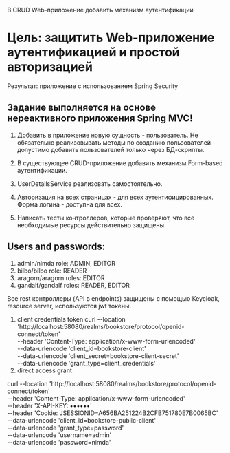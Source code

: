 В CRUD Web-приложение добавить механизм аутентификации

# Цель: защитить Web-приложение аутентификацией и простой авторизацией
Результат: приложение с использованием Spring Security


## Задание выполняется на основе нереактивного приложения Spring MVC!


1. Добавить в приложение новую сущность - пользователь. Не обязательно реализовывать методы по созданию пользователей - допустимо добавить пользователей только через БД-скрипты.

2. В существующее CRUD-приложение добавить механизм Form-based аутентификации.

3. UserDetailsService реализовать самостоятельно.

4. Авторизация на всех страницах - для всех аутентифицированных. Форма логина - доступна для всех.

5. Написать тесты контроллеров, которые проверяют, что все необходимые ресурсы действительно защищены.


## Users and passwords:

1) admin/nimda
role: ADMIN, EDITOR
2) bilbo/bilbo
role: READER
3) aragorn/aragorn
roles: EDITOR
4) gandalf/gandalf
roles: READER, EDITOR



Все rest контроллеры (API в endpoints) защищены с помощью Keycloak, resource server, используются jwt токены.

1) client credentials token
   curl --location 'http://localhost:58080/realms/bookstore/protocol/openid-connect/token' \
   --header 'Content-Type: application/x-www-form-urlencoded' \
   --data-urlencode 'client_id=bookstore-client' \
   --data-urlencode 'client_secret=bookstore-client-secret' \
   --data-urlencode 'grant_type=client_credentials'
2) direct access grant

curl --location 'http://localhost:58080/realms/bookstore/protocol/openid-connect/token' \
--header 'Content-Type: application/x-www-form-urlencoded' \
--header 'X-API-KEY: ••••••' \
--header 'Cookie: JSESSIONID=A656BA251224B2CFB751780E7B0065BC' \
--data-urlencode 'client_id=bookstore-public-client' \
--data-urlencode 'grant_type=password' \
--data-urlencode 'username=admin' \
--data-urlencode 'password=nimda'